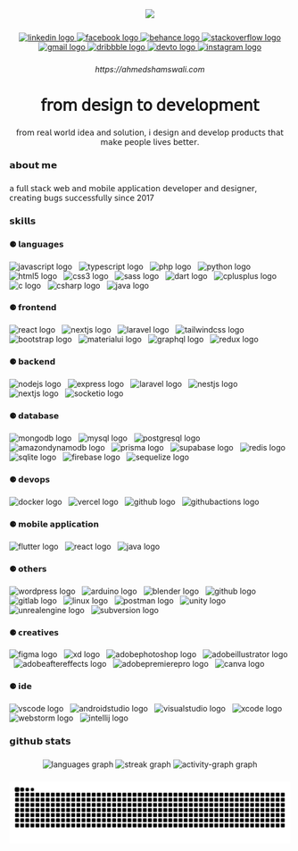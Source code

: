 <div align="center">
  <img height="170" src="https://i.imgur.com/CUfpTVr.jpeg"  />
</div>

###

<div align="center">
  <a href="https://linkedin.com/in/shamswalisowmo" target="_blank">
    <img src="https://img.shields.io/static/v1?message=LinkedIn&logo=linkedin&label=&color=2a2a3a&logoColor=white&labelColor=&style=for-the-badge" height="25" alt="linkedin logo"  />
  </a>
  <a href="https://facebook.com/shamswali.sowmo.2" target="_blank">
    <img src="https://img.shields.io/static/v1?message=Facebook&logo=facebook&label=&color=2a2a3a&logoColor=white&labelColor=&style=for-the-badge" height="25" alt="facebook logo"  />
  </a>
  <a href="https://be.net/shamswalisowmo" target="_blank">
    <img src="https://img.shields.io/static/v1?message=Behance&logo=behance&label=&color=2a2a3a&logoColor=white&labelColor=&style=for-the-badge" height="25" alt="behance logo"  />
  </a>
  <a href="https://stackoverflow.com/users/13954183/sowmo0509" target="_blank">
    <img src="https://img.shields.io/static/v1?message=Stackoverflow&logo=stackoverflow&label=&color=2a2a3a&logoColor=white&labelColor=&style=for-the-badge" height="25" alt="stackoverflow logo"  />
  </a>
  <a href="sowmo0509@gmail.com" target="_blank">
    <img src="https://img.shields.io/static/v1?message=Gmail&logo=gmail&label=&color=2a2a3a&logoColor=white&labelColor=&style=for-the-badge" height="25" alt="gmail logo"  />
  </a>
  <a href="https://dribbble.com/shamswalisowmo" target="_blank">
    <img src="https://img.shields.io/static/v1?message=Dribbble&logo=dribbble&label=&color=2a2a3a&logoColor=white&labelColor=&style=for-the-badge" height="25" alt="dribbble logo"  />
  </a>
  <a href="https://dev.to/sowmo0509" target="_blank">
    <img src="https://img.shields.io/static/v1?message=dev.to&logo=dev.to&label=&color=2a2a3a&logoColor=white&labelColor=&style=for-the-badge" height="25" alt="devto logo"  />
  </a>
  <a href="https://www.instagram.com/shamswalisowmo/" target="_blank">
    <img src="https://img.shields.io/static/v1?message=Instagram&logo=instagram&label=&color=2a2a3a&logoColor=white&labelColor=&style=for-the-badge" height="25" alt="instagram logo"  />
  </a>
</div>

###

<h6 align="center">https://ahmedshamswali.com</h6>

###

<h1 align="center">𝖿𝗋𝗈𝗆 𝖽𝖾𝗌𝗂𝗀𝗇 𝗍𝗈 𝖽𝖾𝗏𝖾𝗅𝗈𝗉𝗆𝖾𝗇𝗍</h1>

###

<p align="center">𝖿𝗋𝗈𝗆 𝗋𝖾𝖺𝗅 𝗐𝗈𝗋𝗅𝖽 𝗂𝖽𝖾𝖺 𝖺𝗇𝖽 𝗌𝗈𝗅𝗎𝗍𝗂𝗈𝗇, 𝗂 𝖽𝖾𝗌𝗂𝗀𝗇 𝖺𝗇𝖽 𝖽𝖾𝗏𝖾𝗅𝗈𝗉 𝗉𝗋𝗈𝖽𝗎𝖼𝗍𝗌 𝗍𝗁𝖺𝗍 𝗆𝖺𝗄𝖾 𝗉𝖾𝗈𝗉𝗅𝖾 𝗅𝗂𝗏𝖾𝗌 𝖻𝖾𝗍𝗍𝖾𝗋.</p>

###

<h3 align="left">𝗮𝗯𝗼𝘂𝘁 𝗺𝗲</h3>

###

<p align="left">𝖺 𝖿𝗎𝗅𝗅 𝗌𝗍𝖺𝖼𝗄 𝗐𝖾𝖻 𝖺𝗇𝖽 𝗆𝗈𝖻𝗂𝗅𝖾 𝖺𝗉𝗉𝗅𝗂𝖼𝖺𝗍𝗂𝗈𝗇 𝖽𝖾𝗏𝖾𝗅𝗈𝗉𝖾𝗋 𝖺𝗇𝖽 𝖽𝖾𝗌𝗂𝗀𝗇𝖾𝗋, 𝖼𝗋𝖾𝖺𝗍𝗂𝗇𝗀 𝖻𝗎𝗀𝗌 𝗌𝗎𝖼𝖼𝖾𝗌𝗌𝖿𝗎𝗅𝗅𝗒 𝗌𝗂𝗇𝖼𝖾 2017</p>

###

<h3 align="left">𝘀𝗸𝗶𝗹𝗹𝘀</h3>

###

<h4 align="left">⚈ 𝗹𝗮𝗻𝗴𝘂𝗮𝗴𝗲𝘀</h4>

###

<div align="left">
  <img src="https://skillicons.dev/icons?i=js" height="40" alt="javascript logo"  />
  <img width="4" />
  <img src="https://skillicons.dev/icons?i=ts" height="40" alt="typescript logo"  />
  <img width="4" />
  <img src="https://skillicons.dev/icons?i=php" height="40" alt="php logo"  />
  <img width="4" />
  <img src="https://skillicons.dev/icons?i=py" height="40" alt="python logo"  />
  <img width="4" />
  <img src="https://skillicons.dev/icons?i=html" height="40" alt="html5 logo"  />
  <img width="4" />
  <img src="https://skillicons.dev/icons?i=css" height="40" alt="css3 logo"  />
  <img width="4" />
  <img src="https://skillicons.dev/icons?i=sass" height="40" alt="sass logo"  />
  <img width="4" />
  <img src="https://skillicons.dev/icons?i=dart" height="40" alt="dart logo"  />
  <img width="4" />
  <img src="https://skillicons.dev/icons?i=cpp" height="40" alt="cplusplus logo"  />
  <img width="4" />
  <img src="https://skillicons.dev/icons?i=c" height="40" alt="c logo"  />
  <img width="4" />
  <img src="https://skillicons.dev/icons?i=cs" height="40" alt="csharp logo"  />
  <img width="4" />
  <img src="https://skillicons.dev/icons?i=java" height="40" alt="java logo"  />
</div>

###

<h4 align="left">⚈ 𝗳𝗿𝗼𝗻𝘁𝗲𝗻𝗱</h4>

###

<div align="left">
  <img src="https://skillicons.dev/icons?i=react" height="40" alt="react logo"  />
  <img width="4" />
  <img src="https://skillicons.dev/icons?i=nextjs" height="40" alt="nextjs logo"  />
  <img width="4" />
  <img src="https://skillicons.dev/icons?i=laravel" height="40" alt="laravel logo"  />
  <img width="4" />
  <img src="https://skillicons.dev/icons?i=tailwind" height="40" alt="tailwindcss logo"  />
  <img width="4" />
  <img src="https://skillicons.dev/icons?i=bootstrap" height="40" alt="bootstrap logo"  />
  <img width="4" />
  <img src="https://skillicons.dev/icons?i=materialui" height="40" alt="materialui logo"  />
  <img width="4" />
  <img src="https://skillicons.dev/icons?i=graphql" height="40" alt="graphql logo"  />
  <img width="4" />
  <img src="https://skillicons.dev/icons?i=redux" height="40" alt="redux logo"  />
</div>

###

<h4 align="left">⚈ 𝗯𝗮𝗰𝗸𝗲𝗻𝗱</h4>

###

<div align="left">
  <img src="https://skillicons.dev/icons?i=nodejs" height="40" alt="nodejs logo"  />
  <img width="4" />
  <img src="https://skillicons.dev/icons?i=express" height="40" alt="express logo"  />
  <img width="4" />
  <img src="https://skillicons.dev/icons?i=laravel" height="40" alt="laravel logo"  />
  <img width="4" />
  <img src="https://skillicons.dev/icons?i=nestjs" height="40" alt="nestjs logo"  />
  <img width="4" />
  <img src="https://skillicons.dev/icons?i=nextjs" height="40" alt="nextjs logo"  />
  <img width="4" />
  <img src="https://img.shields.io/badge/Socket.io-010101?logo=socketdotio&logoColor=white&style=for-the-badge" height="40" alt="socketio logo"  />
</div>

###

<h4 align="left">⚈ 𝗱𝗮𝘁𝗮𝗯𝗮𝘀𝗲</h4>

###

<div align="left">
  <img src="https://skillicons.dev/icons?i=mongodb" height="40" alt="mongodb logo"  />
  <img width="4" />
  <img src="https://skillicons.dev/icons?i=mysql" height="40" alt="mysql logo"  />
  <img width="4" />
  <img src="https://skillicons.dev/icons?i=postgres" height="40" alt="postgresql logo"  />
  <img width="4" />
  <img src="https://skillicons.dev/icons?i=dynamodb" height="40" alt="amazondynamodb logo"  />
  <img width="4" />
  <img src="https://skillicons.dev/icons?i=prisma" height="40" alt="prisma logo"  />
  <img width="4" />
  <img src="https://skillicons.dev/icons?i=supabase" height="40" alt="supabase logo"  />
  <img width="4" />
  <img src="https://skillicons.dev/icons?i=redis" height="40" alt="redis logo"  />
  <img width="4" />
  <img src="https://skillicons.dev/icons?i=sqlite" height="40" alt="sqlite logo"  />
  <img width="4" />
  <img src="https://skillicons.dev/icons?i=firebase" height="40" alt="firebase logo"  />
  <img width="4" />
  <img src="https://skillicons.dev/icons?i=sequelize" height="40" alt="sequelize logo"  />
</div>

###

<h4 align="left">⚈ 𝗱𝗲𝘃𝗼𝗽𝘀</h4>

###

<div align="left">
  <img src="https://skillicons.dev/icons?i=docker" height="40" alt="docker logo"  />
  <img width="4" />
  <img src="https://skillicons.dev/icons?i=vercel" height="40" alt="vercel logo"  />
  <img width="4" />
  <img src="https://skillicons.dev/icons?i=github" height="40" alt="github logo"  />
  <img width="4" />
  <img src="https://skillicons.dev/icons?i=githubactions" height="40" alt="githubactions logo"  />
</div>

###

<h4 align="left">⚈ 𝗺𝗼𝗯𝗶𝗹𝗲 𝗮𝗽𝗽𝗹𝗶𝗰𝗮𝘁𝗶𝗼𝗻</h4>

###

<div align="left">
  <img src="https://skillicons.dev/icons?i=flutter" height="40" alt="flutter logo"  />
  <img width="4" />
  <img src="https://skillicons.dev/icons?i=react" height="40" alt="react logo"  />
  <img width="4" />
  <img src="https://skillicons.dev/icons?i=java" height="40" alt="java logo"  />
</div>

###

<h4 align="left">⚈ 𝗼𝘁𝗵𝗲𝗿𝘀</h4>

###

<div align="left">
  <img src="https://skillicons.dev/icons?i=wordpress" height="40" alt="wordpress logo"  />
  <img width="4" />
  <img src="https://skillicons.dev/icons?i=arduino" height="40" alt="arduino logo"  />
  <img width="4" />
  <img src="https://skillicons.dev/icons?i=blender" height="40" alt="blender logo"  />
  <img width="4" />
  <img src="https://skillicons.dev/icons?i=github" height="40" alt="github logo"  />
  <img width="4" />
  <img src="https://skillicons.dev/icons?i=gitlab" height="40" alt="gitlab logo"  />
  <img width="4" />
  <img src="https://skillicons.dev/icons?i=linux" height="40" alt="linux logo"  />
  <img width="4" />
  <img src="https://skillicons.dev/icons?i=postman" height="40" alt="postman logo"  />
  <img width="4" />
  <img src="https://skillicons.dev/icons?i=unity" height="40" alt="unity logo"  />
  <img width="4" />
  <img src="https://skillicons.dev/icons?i=unreal" height="40" alt="unrealengine logo"  />
  <img width="4" />
  <img src="https://cdn.simpleicons.org/subversion/809CC9" height="40" alt="subversion logo"  />
</div>

###

<h4 align="left">⚈ 𝗰𝗿𝗲𝗮𝘁𝗶𝘃𝗲𝘀</h4>

###

<div align="left">
  <img src="https://skillicons.dev/icons?i=figma" height="40" alt="figma logo"  />
  <img width="4" />
  <img src="https://skillicons.dev/icons?i=xd" height="40" alt="xd logo"  />
  <img width="4" />
  <img src="https://skillicons.dev/icons?i=ps" height="40" alt="adobephotoshop logo"  />
  <img width="4" />
  <img src="https://skillicons.dev/icons?i=ai" height="40" alt="adobeillustrator logo"  />
  <img width="4" />
  <img src="https://skillicons.dev/icons?i=ae" height="40" alt="adobeaftereffects logo"  />
  <img width="4" />
  <img src="https://skillicons.dev/icons?i=pr" height="40" alt="adobepremierepro logo"  />
  <img width="4" />
  <img src="https://cdn.jsdelivr.net/gh/devicons/devicon/icons/canva/canva-original.svg" height="40" alt="canva logo"  />
</div>

###

<h4 align="left">⚈ 𝗶𝗱𝗲</h4>

###

<div align="left">
  <img src="https://skillicons.dev/icons?i=vscode" height="40" alt="vscode logo"  />
  <img width="4" />
  <img src="https://skillicons.dev/icons?i=androidstudio" height="40" alt="androidstudio logo"  />
  <img width="4" />
  <img src="https://skillicons.dev/icons?i=visualstudio" height="40" alt="visualstudio logo"  />
  <img width="4" />
  <img src="https://cdn.simpleicons.org/xcode/147EFB" height="40" alt="xcode logo"  />
  <img width="4" />
  <img src="https://cdn.jsdelivr.net/gh/devicons/devicon/icons/webstorm/webstorm-original.svg" height="40" alt="webstorm logo"  />
  <img width="4" />
  <img src="https://cdn.jsdelivr.net/gh/devicons/devicon/icons/intellij/intellij-original.svg" height="40" alt="intellij logo"  />
</div>

###

<h3 align="left">𝗴𝗶𝘁𝗵𝘂𝗯 𝘀𝘁𝗮𝘁𝘀</h3>

###

<div align="center">
  <img src="https://github-readme-stats.vercel.app/api/top-langs?username=Sowmo0509&locale=en&hide_title=true&layout=compact&card_width=320&langs_count=6&theme=onedark&hide_border=true&order=2" height="160" alt="languages graph"  />
  <img src="https://streak-stats.demolab.com?user=Sowmo0509&locale=en&mode=weekly&theme=onedark&hide_border=true&border_radius=5&order=3" height="160" alt="streak graph"  />
  <img src="https://github-readme-activity-graph.vercel.app/graph?username=Sowmo0509&theme=one-dark&hide_border=true&hide_title=false&area=true&radius=8&bg_color=#ff0000&title_color=#ff0000&color=#ff0000&point=#ff0000&area_color=#ff0000&line=#ff0000" height="278" alt="activity-graph graph"  />
</div>

###

<img src="https://raw.githubusercontent.com/Sowmo0509/Sowmo0509/output/snake.svg" alt="Snake animation" />

###
